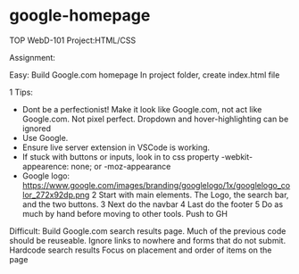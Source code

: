 # google-homepage
TOP WebD-101 Project:HTML/CSS

Assignment: 

Easy: Build Google.com homepage
In project folder, create index.html file

1 Tips:
  * Dont be a perfectionist! Make it look like Google.com, not act like Google.com. Not pixel 
    perfect. Dropdown and hover-highlighting can be ignored
  * Use Google. 
  * Ensure live server extension in VSCode is working. 
  * If stuck with buttons or inputs, look in to css property -webkit-appearence: none; or 
    -moz-appearance
  * Google logo: https://www.google.com/images/branding/googlelogo/1x/googlelogo_color_272x92dp.png
  2 Start with main elements. The Logo, the search bar, and the two buttons. 
  3 Next do the navbar
  4 Last do the footer
  5 Do as much by hand before moving to other tools. 
  Push to GH

Difficult: Build Google.com search results page.
Much of the previous code should be reuseable. 
Ignore links to nowhere and forms that do not submit. 
Hardcode search results
Focus on placement and order of items on the page


